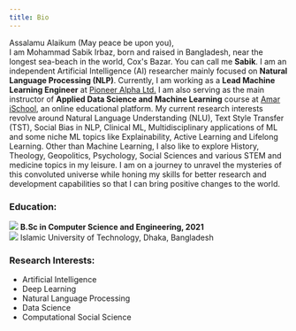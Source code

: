 ```yaml
---
title: Bio
---
```

Assalamu Alaikum (May peace be upon you), <br/>
I am Mohammad Sabik Irbaz, born and raised in Bangladesh, near the longest sea-beach in the world, Cox's Bazar. You can call me **Sabik**. I am an independent Artificial Intelligence (AI) researcher mainly focused on **Natural Language Processing (NLP)**. Currently, I am working as a **Lead Machine Learning Engineer** at [Pioneer Alpha Ltd.](https://pioneeralpha.com/) I am also serving as the main instructor of **Applied Data Science and Machine Learning** course at [Amar iSchool](https://amarischool.com/), an online educational platform. My current research interests revolve around Natural Language Understanding (NLU), Text Style Transfer (TST), Social Bias in NLP, Clinical ML, Multidisciplinary applications of ML and some niche ML topics like Explainability, Active Learning and Lifelong Learning. Other than Machine Learning, I also like to explore History, Theology, Geopolitics, Psychology, Social Sciences and various STEM and medicine topics in my leisure. I am on a journey to unravel the mysteries of this convoluted universe while honing my skills for better research and development capabilities so that I can bring positive changes to the world.

### Education:
<span class="icon"> <img src="https://img.icons8.com/office/30/000000/graduation-cap.png"/> </span> **B.Sc in Computer Science and Engineering, 2021** <br/> 
<span class="icon"> <img src="https://img.icons8.com/windows/32/000000/dot-logo.png"/> </span>Islamic University of Technology, Dhaka, Bangladesh

### Research Interests:
- Artificial Intelligence
- Deep Learning 
- Natural Language Processing 
- Data Science
- Computational Social Science